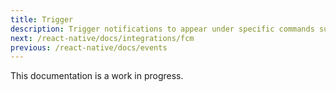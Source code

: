 ```yaml
---
title: Trigger
description: Trigger notifications to appear under specific commands such as scheduling.
next: /react-native/docs/integrations/fcm
previous: /react-native/docs/events
---
```


This documentation is a work in progress.
